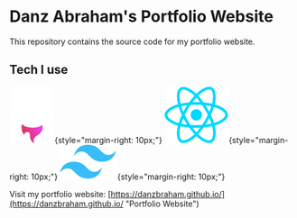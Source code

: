 # Danz Abraham's Portfolio Website

This repository contains the source code for my portfolio website.

## Tech I use

![Astro](./src/assets/icons/astro.svg){style="margin-right: 10px;"} ![React](./src/assets/icons/react.svg){style="margin-right: 10px;"} ![Tailwind](./src/assets/icons/tailwind.svg){style="margin-right: 10px;"}

Visit my portfolio website: [https://danzbraham.github.io/](https://danzbraham.github.io/ "Portfolio Website")
